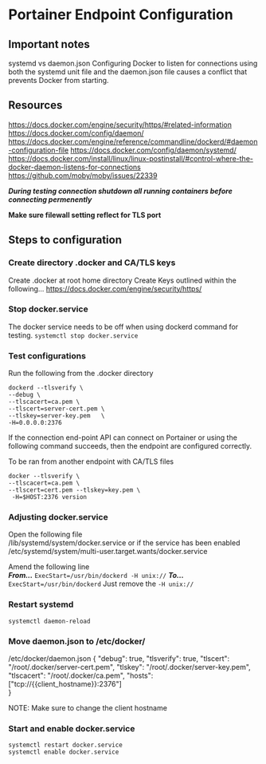 # Portainer Endpoint Configuration

## Important notes
systemd vs daemon.json
Configuring Docker to listen for connections using both the systemd
unit file and the daemon.json file causes a conflict that prevents
Docker from starting.

## Resources
https://docs.docker.com/engine/security/https/#related-information
https://docs.docker.com/config/daemon/
https://docs.docker.com/engine/reference/commandline/dockerd/#daemon-configuration-file
https://docs.docker.com/config/daemon/systemd/
https://docs.docker.com/install/linux/linux-postinstall/#control-where-the-docker-daemon-listens-for-connections
https://github.com/moby/moby/issues/22339

***During testing connection shutdown all running containers before connecting permenently***

**Make sure filewall setting reflect for TLS port**

## Steps to configuration

### Create directory .docker and CA/TLS keys

Create .docker at root home directory
Create Keys outlined within the following...
https://docs.docker.com/engine/security/https/

### Stop docker.service

The docker service needs to be off when using dockerd command for testing.
`systemctl stop docker.service`

### Test configurations

Run the following from the .docker directory
```
dockerd --tlsverify \
--debug \
--tlscacert=ca.pem \
--tlscert=server-cert.pem \
--tlskey=server-key.pem   \
-H=0.0.0.0:2376
```

If the connection end-point API can connect on Portainer or
using the following command succeeds, then the endpoint are
configured correctly.

To be ran from another endpoint with CA/TLS files
```
docker --tlsverify \
--tlscacert=ca.pem \
--tlscert=cert.pem --tlskey=key.pem \
 -H=$HOST:2376 version
```
### Adjusting docker.service

Open the following file  
/lib/systemd/system/docker.service
or if the service has been enabled
/etc/systemd/system/multi-user.target.wants/docker.service


Amend the following line    
***From...***
`ExecStart=/usr/bin/dockerd -H unix://`
***To...***
`ExecStart=/usr/bin/dockerd`
Just remove the `-H unix://`

### Restart systemd

`systemctl daemon-reload`

### Move daemon.json to /etc/docker/

/etc/docker/daemon.json
{
  "debug": true,
  "tlsverify": true,
  "tlscert": "/root/.docker/server-cert.pem",
  "tlskey": "/root/.docker/server-key.pem",
  "tlscacert": "/root/.docker/ca.pem",
  "hosts": ["tcp://{{client_hostname}}:2376"]  
}

NOTE: Make sure to change the client hostname

### Start and enable docker.service

```
systemctl restart docker.service
systemctl enable docker.service
```
